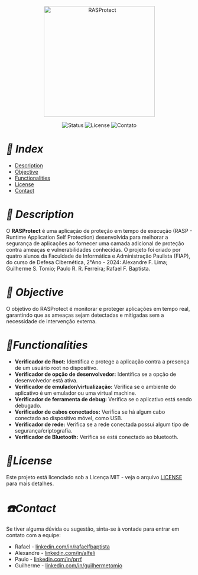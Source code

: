 <div align="center">
  <img src="https://github.com/user-attachments/assets/586beca2-9d53-406d-a38e-83c40ce8496c" alt="RASProtect" width="300"/>
</div>

<p align="center">
  <img src="https://img.shields.io/badge/Status-Em%20Progresso-yellow" alt="Status">
  <img src="https://img.shields.io/github/license/alexandre-lima-fiap/RASProtect" alt="License">
  <img src="https://img.shields.io/github/issues/alexandre-lima-fiap/RASProtect" alt="Contato">
</p>

# *:memo: Index*
- [Description](#-description)
- [Objective](#-objective)
- [Functionalities](#functionalities)
- [License](#license)
- [Contact](#%EF%B8%8Fcontact)

# *📖 Description*

O **RASProtect** é uma aplicação de proteção em tempo de execução (RASP - Runtime Application Self Protection) desenvolvida para melhorar a segurança de aplicações ao fornecer uma camada adicional de proteção contra ameaças e vulnerabilidades conhecidas. O projeto foi criado por quatro alunos da Faculdade de Informática e Administração Paulista (FIAP), do curso de Defesa Cibernética, 2°Ano - 2024: Alexandre F. Lima; Guilherme S. Tomio; Paulo R. R. Ferreira; Rafael F. Baptista.

# *🎯 Objective*

O objetivo do RASProtect é monitorar e proteger aplicações em tempo real, garantindo que as ameaças sejam detectadas e mitigadas sem a necessidade de intervenção externa.

# *📎Functionalities*

- **Verificador de Root:** Identifica e protege a aplicação contra a presença de um usuário root no dispositivo.
- **Verificador de opção de desenvolvedor:** Identifica se a opção de desenvolvedor está ativa.
- **Verificador de emulador/virtualização:** Verifica se o ambiente do aplicativo é um emulador ou uma virtual machine.
- **Verificador de ferramenta de debug:** Verifica se o aplicativo está sendo debugado.
- **Verificador de cabos conectados:** Verifica se há algum cabo conectado ao dispositivo móvel, como USB.
- **Verificador de rede:** Verifica se a rede conectada possui algum tipo de segurança/criptografia.
- **Verificador de Bluetooth:** Verifica se está conectado ao bluetooth.

# *📃License*

Este projeto está licenciado sob a Licença MIT - veja o arquivo [LICENSE](LICENSE) para mais detalhes.

# *☎️Contact*

Se tiver alguma dúvida ou sugestão, sinta-se à vontade para entrar em contato com a equipe:

- Rafael - [linkedin.com/in/rafaelfbaptista](https://linkedin.com/in/rafaelfbaptista)
- Alexandre - [linkedin.com/in/alfeli](https://linkedin.com/in/alfeli)
- Paulo - [linkedin.com/in/prrf](https://linkedin.com/in/prrf)
- Guilherme - [linkedin.com/in/guilhermetomio](https://linkedin.com/in/guilhermetomio)
